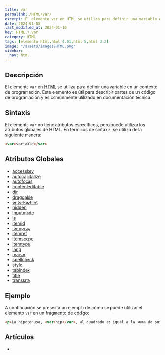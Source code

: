 ```yaml
---
title: var
permalink: /HTML/var/
excerpt: El elemento var en HTML se utiliza para definir una variable en programación. Útil en documentación técnica.
date: 2024-01-08
last_modified_at: 2024-01-10
key: HTML.v.var
category: HTML
tags: [elemento html,html 4.01,html 5,html 3.2]
image: "/assets/images/HTML.png"
sidebar:
  nav: html
---
```


## Descripción


El elemento `var` en [HTML](https://www.manualweb.net/html/) se utiliza para definir una variable en un contexto de programación. Este elemento es útil para describir partes de un código de programación y es comúnmente utilizado en documentación técnica.


## Sintaxis


El elemento `var` no tiene atributos específicos, pero puede utilizar los atributos globales de HTML. En términos de sintaxis, se utiliza de la siguiente manera:


```html
<var>variable</var>
```


## Atributos Globales

- [accesskey](https://www.w3api.com/HTML/accesskey/)
- [autocapitalize](https://www.w3api.com/HTML/autocapitalize/)
- [autofocus](https://www.w3api.com/HTML/autofocus/)
- [contenteditable](https://www.w3api.com/HTML/contenteditable/)
- [dir](https://www.w3api.com/HTML/dir/)
- [draggable](https://www.w3api.com/HTML/draggable/)
- [enterkeyhint](https://www.w3api.com/HTML/enterkeyhint/)
- [hidden](https://www.w3api.com/HTML/hidden/)
- [inputmode](https://www.w3api.com/HTML/inputmode/)
- [is](https://www.w3api.com/HTML/is/)
- [itemid](https://www.w3api.com/HTML/itemid/)
- [itemprop](https://www.w3api.com/HTML/itemprop/)
- [itemref](https://www.w3api.com/HTML/itemref/)
- [itemscope](https://www.w3api.com/HTML/itemscope/)
- [itemtype](https://www.w3api.com/HTML/itemtype/)
- [lang](https://www.w3api.com/HTML/lang/)
- [nonce](https://www.w3api.com/HTML/nonce/)
- [spellcheck](https://www.w3api.com/HTML/spellcheck/)
- [style](https://www.w3api.com/HTML/style/)
- [tabindex](https://www.w3api.com/HTML/tabindex/)
- [title](https://www.w3api.com/HTML/title/)
- [translate](https://www.w3api.com/HTML/translate/)

## Ejemplo


A continuación se presenta un ejemplo de cómo se puede utilizar el elemento `var` en un fragmento de código:


```html
<p>La hipotenusa, <var>hip</var>, al cuadrado es igual a la suma de sus catetos, <var>cat</var> al cuadrado.</p>
```


## Artículos

- 
